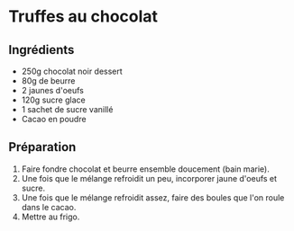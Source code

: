 # Truffes au chocolat

## Ingrédients

* 250g chocolat noir dessert
* 80g de beurre
* 2 jaunes d'oeufs
* 120g sucre glace
* 1 sachet de sucre vanillé
* Cacao en poudre

## Préparation

1. Faire fondre chocolat et beurre ensemble doucement (bain marie).
2. Une fois que le mélange refroidit un peu, incorporer jaune d'oeufs et sucre.
3. Une fois que le mélange refroidit assez, faire des boules que l'on roule dans le cacao.
4. Mettre au frigo.

